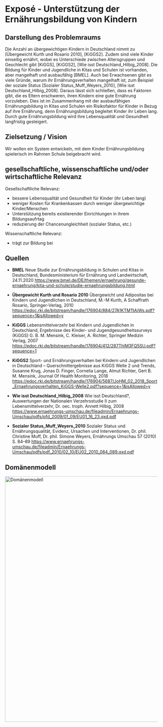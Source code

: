 # Exposé - Unterstützung der Ernährungsbildung von Kindern
## Darstellung des Problemraums

Die Anzahl an übergewichtigen Kindern in Deutschland nimmt zu [Übergewicht Kurth und Rosario 2010], [KiGGS2].
Zudem sind viele Kinder einseitig ernährt, wobei es Unterschiede zwischen Altersgruppen und Geschlecht gibt [KiGGS], [KiGGS2], [Wie isst Deutschland_Hilbig_2008].
Die Bildung für Kinder und Jugendliche in Kitas und Schulen ist vorhanden, aber mangelhaft und ausbaufähig [BMEL].
Auch bei Erwachsenen gibt es viele Gründe, warum ihr Ernährungsverhalten mangelhaft ist, zum Beispiel der soziale Status [Sozialer Status_Muff_Weyers_2010], [Wie isst Deutschland_Hilbig_2008]. Daraus lässt sich schließen, dass es Faktoren gibt, die es Eltern erschweren, ihren Kindern eine gute Ernährung vorzuleben.
Dies ist im Zusammenhang mit der ausbaufähigen Ernährungsbildung in Kitas und Schulen ein Risikofaktor für Kinder in Bezug auf ihre Ernährung, denn Ernährungsbildung begleitet Kinder ihr Leben lang. Durch gute Ernährungsbildung wird ihre Lebensqualität und Gesundheit langfristig gesteigert. 

## Zielsetzung / Vision
Wir wollen ein System entwickeln, mit dem Kinder Ernährungsbildung spielerisch im Rahmen Schule beigebracht wird. 

## gesellschaftliche, wissenschaftliche und/oder wirtschaftliche Relevanz

Gesellschaftliche Relevanz: 
- bessere Lebensqualität und Gesundheit für Kinder (ihr Leben lang)
- weniger Kosten für Krankenkassen durch weniger übergewichtige Kinder/Menschen
- Unterstützung bereits existierender Einrichtungen in ihrem Bildungsaufrtag
- reduzierung der Chancenungleichheit (sozialer Status, etc.)

Wissenschaftliche Relevanz:
- trägt zur Bildung bei


## Quellen
- **BMEL**
Neue Studie zur Ernährungsbildung in Schulen und Kitas in Deutschland,
Bundesministerium für Ernährung und Landwirtschaft,
24.11.2020
https://www.bmel.de/DE/themen/ernaehrung/gesunde-ernaehrung/kita-und-schule/studie-ernaehrungsbildung.html


- **Übergewicht Kurth und Rosario 2010**
Übergewicht und Adipositas bei Kindern und Jugendlichen in Deutschland,
M.-M Kurth, A Schaffrath Rosario,
Springer-Verlag, 2010
https://edoc.rki.de/bitstream/handle/176904/884/27A1KTMTtAiWs.pdf?sequence=1&isAllowed=y

- **KiGGS**
Lebensmittelverzehr bei Kindern und Jugendlichen in Deutschland,
Ergebnisse des Kinder- und Jugendgesundheitssurveys (KiGGS)
G. B. M. Mensink, C. Kleiser, A. Richter,
Springer Medizin Verlag, 2007
https://edoc.rki.de/bitstream/handle/176904/412/287ThlM3FQ5SU.pdf?sequence=1


- **KiGGS2**
Sport- und Ernährungsverhalten bei Kindern und Jugendlichen in Deutschland – Querschnittergebnisse aus KiGGS Welle 2 und Trends,
Susanne Krug, Jonas D. Finger, Cornelia Lange, Almut Richter, Gert B. M. Mensink,
Journal Of Health Monitoring, 2018
https://edoc.rki.de/bitstream/handle/176904/5687/JoHM_02_2018_Sport_Ernaehrungsverhalten_KiGGS-Welle2.pdf?sequence=1&isAllowed=y

- **Wie isst Deutschland_Hilbig_2008**
Wie isst Deutschland?,
Auswertungen der Nationalen Verzehrsstudie II zum Lebensmittelverzehr,
Dr. oec. troph. Annett Hilbig,
2008
https://www.ernaehrungs-umschau.de/fileadmin/Ernaehrungs-Umschau/pdfs/pfd_2009/01_09/EU01_16_23.qxd.pdf

- **Sozialer Status_Muff_Weyers_2010**
Sozialer Status und Ernährungsqualität,
Evidenz, Ursachen und Interventionen,
Dr. phil. Christine Muff, Dr. phil. Simone Weyers,
Ernährungs Umschau 57 (2010) S. 84–89
https://www.ernaehrungs-umschau.de/fileadmin/Ernaehrungs-Umschau/pdfs/pdf_2010/02_10/EU02_2010_084_089.qxd.pdf

## Domänenmodell

<img width="805" alt="Domänenmodell" src="https://github.com/Svenjatron/EPWS2324NienhausSinghJungjohann/assets/117512238/91b04682-456a-4e79-a7ea-20bb00b359da">



